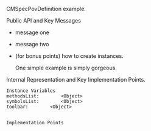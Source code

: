 CMSpecPovDefinition example.

Public API and Key Messages

- message one   
- message two 
- (for bonus points) how to create instances.

   One simple example is simply gorgeous.
 
Internal Representation and Key Implementation Points.

    Instance Variables
	methodsList:		<Object>
	symbolsList:		<Object>
	toolbar:		<Object>


    Implementation Points
